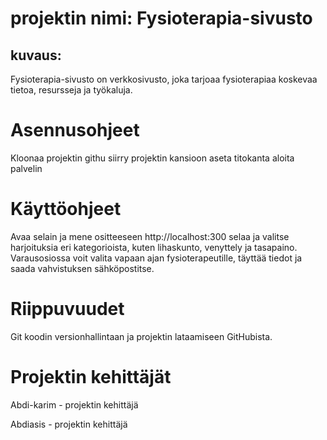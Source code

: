 
# projektin nimi: Fysioterapia-sivusto
## kuvaus:

 Fysioterapia-sivusto on verkkosivusto, joka tarjoaa fysioterapiaa koskevaa tietoa, resursseja ja työkaluja.

# Asennusohjeet

Kloonaa projektin githu
siirry projektin kansioon
aseta titokanta
aloita palvelin 

# Käyttöohjeet

Avaa selain ja mene ositteeseen http://localhost:300 
selaa ja valitse harjoituksia eri kategorioista, kuten lihaskunto, venyttely ja tasapaino.  
Varausosiossa voit valita vapaan ajan fysioterapeutille, täyttää tiedot ja saada vahvistuksen sähköpostitse.


# Riippuvuudet

Git koodin versionhallintaan ja projektin lataamiseen GitHubista.


# Projektin kehittäjät

Abdi-karim - projektin kehittäjä
 
Abdiasis   - projektin kehittäjä 

